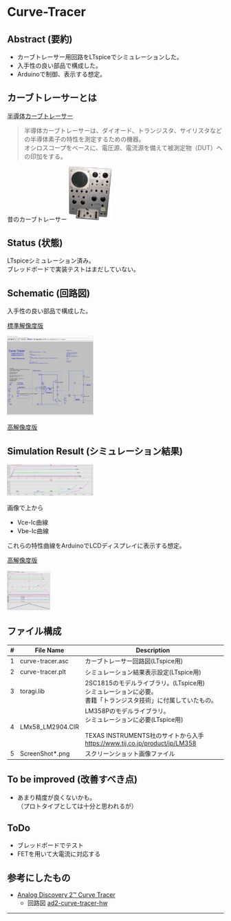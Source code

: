 # Curve-Tracer

## Abstract (要約)

- カーブトレーサー用回路をLTspiceでシミュレーションした。  
- 入手性の良い部品で構成した。  
- Arduinoで制御、表示する想定。

## カーブトレーサーとは

[半導体カーブトレーサー](https://ja.wikipedia.org/wiki/%E5%8D%8A%E5%B0%8E%E4%BD%93%E3%82%AB%E3%83%BC%E3%83%96%E3%83%88%E3%83%AC%E3%83%BC%E3%82%B5%E3%83%BC)

>半導体カーブトレーサーは、ダイオード、トランジスタ、サイリスタなどの半導体素子の特性を測定するための機器。  
オシロスコープをベースに、電圧源、電流源を備えて被測定物（DUT）への印加をする。

昔のカーブトレーサー
<a href="Transistor_curve_tracer.jpg"> <img src="Transistor_curve_tracer.jpg" width="100"> </a>

## Status (状態)

LTspiceシミュレーション済み。  
ブレッドボードで実装テストはまだしていない。

## Schematic (回路図)

入手性の良い部品で構成した。

[標準解像度版](schematic-1/ScreenShot01-Schematic-1024.png)

<a href="schematic-1/ScreenShot01-Schematic-1024.png"> <img src="schematic-1/ScreenShot01-Schematic-1024.png" width="200"> </a>

[高解像度版](schematic-1/ScreenShot01-Schematic.png)



## Simulation Result (シミュレーション結果)

<a href="schematic-1/ScreenShot03-result-1024.png"> <img src="schematic-1/ScreenShot03-result-1024.png" width="200"> </a>

画像で上から

- Vce-Ic曲線  
- Vbe-Ic曲線

これらの特性曲線をArduinoでLCDディスプレイに表示する想定。

[高解像度版](schematic-1/ScreenShot02-result.png)

<a href="schematic-1/ScreenShot02-result.png"> <img src="schematic-1/ScreenShot02-result.png" width="100"> </a>


## ファイル構成

| # | File Name | Description|
----|----|----|
|1|curve-tracer.asc| カーブトレーサー回路図(LTspice用)|
|2|curve-tracer.plt| シミュレーション結果表示設定(LTspice用)|
|3|toragi.lib| 2SC1815のモデルライブラリ。(LTspice用) <br> シミュレーションに必要。 <br> 書籍「トランジスタ技術」に付属していたもの。|
|4|LMx58_LM2904.CIR|LM358Pのモデルライブラリ。 <br> シミュレーションに必要(LTspice用)　<br> <br> TEXAS INSTRUMENTS社のサイトから入手  https://www.tij.co.jp/product/jp/LM358|
|5|ScreenShot*.png|スクリーンショット画像ファイル|
## To be improved (改善すべき点)

- あまり精度が良くないかも。  
（プロトタイプとしては十分と思われるが）

## ToDo

- ブレッドボードでテスト
- FETを用いて大電流に対応する

## 参考にしたもの

- [Analog Discovery 2™ Curve Tracer](https://knack.supply/product/ad2ct/)
    - 回路図
[ad2-curve-tracer-hw](https://github.com/knack-supply/ad2-curve-tracer-hw)

---
